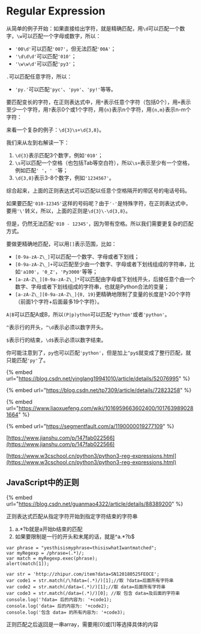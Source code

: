 # Regular Expression

从简单的例子开始：如果直接给出字符，就是精确匹配，用`\d`可以匹配一个数字，`\w`可以匹配一个字母或数字，所以：

* `'00\d'`可以匹配`'007'`，但无法匹配`'00A'`；
* `'\d\d\d'`可以匹配`'010'`；
* `'\w\w\d'`可以匹配`'py3'`；

`.`可以匹配任意字符，所以：

* `'py.'`可以匹配`'pyc'`、`'pyo'`、`'py!'`等等。

要匹配变长的字符，在正则表达式中，用`*`表示任意个字符（包括0个），用`+`表示至少一个字符，用`?`表示0个或1个字符，用`{n}`表示n个字符，用`{n,m}`表示n-m个字符：

来看一个复杂的例子：`\d{3}\s+\d{3,8}`。

我们来从左到右解读一下：

1. `\d{3}`表示匹配3个数字，例如`'010'`；
2. `\s`可以匹配一个空格（也包括Tab等空白符），所以`\s+`表示至少有一个空格，例如匹配`' '`，`' '`等；
3. `\d{3,8}`表示3-8个数字，例如`'1234567'`。

综合起来，上面的正则表达式可以匹配以任意个空格隔开的带区号的电话号码。

如果要匹配`'010-12345'`这样的号码呢？由于`'-'`是特殊字符，在正则表达式中，要用`'\'`转义，所以，上面的正则是`\d{3}\-\d{3,8}`。

但是，仍然无法匹配`'010 - 12345'`，因为带有空格。所以我们需要更复杂的匹配方式。

要做更精确地匹配，可以用`[]`表示范围，比如：

* `[0-9a-zA-Z\_]`可以匹配一个数字、字母或者下划线；
* `[0-9a-zA-Z\_]+`可以匹配至少由一个数字、字母或者下划线组成的字符串，比如`'a100'`，`'0_Z'`，`'Py3000'`等等；
* `[a-zA-Z\_][0-9a-zA-Z\_]*`可以匹配由字母或下划线开头，后接任意个由一个数字、字母或者下划线组成的字符串，也就是Python合法的变量；
* `[a-zA-Z\_][0-9a-zA-Z\_]{0, 19}`更精确地限制了变量的长度是1-20个字符（前面1个字符+后面最多19个字符）。

`A|B`可以匹配A或B，所以`(P|p)ython`可以匹配`'Python'`或者`'python'`。

`^`表示行的开头，`^\d`表示必须以数字开头。

`$`表示行的结束，`\d$`表示必须以数字结束。

你可能注意到了，`py`也可以匹配`'python'`，但是加上`^py$`就变成了整行匹配，就只能匹配`'py'`了。





{% embed url="https://blog.csdn.net/yinglang19941010/article/details/52076995" %}

{% embed url="https://blog.csdn.net/tp7309/article/details/72823258" %}

{% embed url="https://www.liaoxuefeng.com/wiki/1016959663602400/1017639890281664" %}

{% embed url="https://segmentfault.com/a/1190000019277109" %}

[https://www.jianshu.com/p/147fab022566](https://www.jianshu.com/p/147fab022566)

[https://www.w3cschool.cn/python3/python3-reg-expressions.html](https://www.w3cschool.cn/python3/python3-reg-expressions.html)

## JavaScript中的正则

{% embed url="https://blog.csdn.net/guanmao4322/article/details/88389200" %}

正则表达式匹配从指定字符开始到指定字符结束的字符串

1.  a.\*?b就是a开始b结束的匹配
2. 如果要限制是一行的开头和末尾的话，就是^a.\*?b$

```text
var phrase = "yesthisismyphrase=thisiswhatIwantmatched"; 
var myRegexp = /phrase=(.*)/;
var match = myRegexp.exec(phrase);
alert(match[1]);
```

```text
var str = 'http://zhipur.com/item?data=SN120180525FEOCE'; 
var code1 = str.match(/\?data=(.*)/)[1];//取 ?data=后面所有字符串
var code2 = str.match(/data=(.*)/)[1];//取 data=后面所有字符串
var code3 = str.match(/data=(.*)/)[0]; //取 包含 data=及后面的字符串
console.log('?data= 后的内容为: '+code1);
console.log('data= 后的内容为: '+code2);
console.log('包含 data= 的所有内容为: '+code3);
```

正则匹配之后返回是一串array，需要用\[0\]或\[1\]等选择具体的内容

